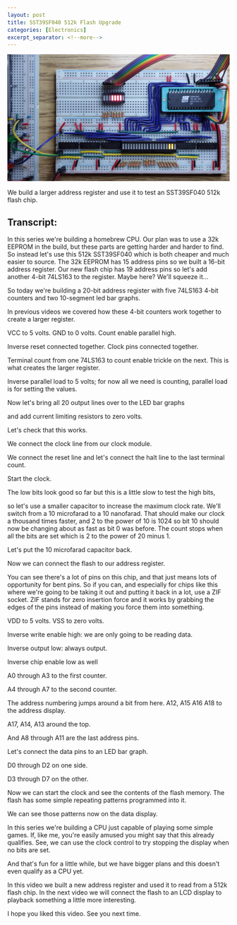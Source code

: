 ```yaml
---
layout: post
title: SST39SF040 512k Flash Upgrade
categories: [Electronics]
excerpt_separator: <!--more-->
---
```


<a href="https://youtu.be/UDAXxEo3heA" class="yt-screen">
<img src="/images/512k.jpg" alt="SST39SF040 512k Flash Upgrade">
</a>

We build a larger address register and use it to test an SST39SF040 512k flash chip.

<!--more-->

## Transcript:
In this series we're building a homebrew CPU. Our plan was to use a 32k EEPROM in the build, but these parts are getting harder and harder to find. So instead let's use this 512k SST39SF040 which is both cheaper and much easier to source. The 32k EEPROM has 15 address pins so we built a 16-bit address register. Our new flash chip has 19 address pins so let's add another 4-bit 74LS163 to the register. Maybe here? We'll squeeze it...

So today we're building a 20-bit address register with five 74LS163 4-bit counters and two 10-segment led bar graphs.

In previous videos we covered how these 4-bit counters work together to create a larger register.

VCC to 5 volts. GND to 0 volts. Count enable parallel high.

Inverse reset connected together. Clock pins connected together.

Terminal count from one 74LS163 to count enable trickle on the next. This is what creates the larger register.

Inverse parallel load to 5 volts; for now all we need is counting, parallel load is for setting the values.

Now let's bring all 20 output lines over to the LED bar graphs

and add current limiting resistors to zero volts.

Let's check that this works.

We connect the clock line from our clock module.

We connect the reset line and let's connect the halt line to the last terminal count.

Start the clock.

The low bits look good so far but this is a little slow to test the high bits,

so let's use a smaller capacitor to increase the maximum clock rate. We'll switch from a 10 microfarad to a 10 nanofarad. That should make our clock a thousand times faster, and 2 to the power of 10 is 1024 so bit 10 should now be changing about as fast as bit 0 was before. The count stops when all the bits are set which is 2 to the power of 20 minus 1.

Let's put the 10 microfarad capacitor back.

Now we can connect the flash to our address register.

You can see there's a lot of pins on this chip, and that just means lots of opportunity for bent pins. So if you can, and especially for chips like this where we're going to be taking it out and putting it back in a lot, use a ZIF socket. ZIF stands for zero insertion force and it works by grabbing the edges of the pins instead of making you force them into something.

VDD to 5 volts. VSS to zero volts.

Inverse write enable high: we are only going to be reading data.

Inverse output low: always output.

Inverse chip enable low as well

A0 through A3 to the first counter.

A4 through A7 to the second counter.

The address numbering jumps around a bit from here. A12, A15 A16 A18 to the address display.

A17, A14, A13 around the top.

And A8 through A11 are the last address pins.

Let's connect the data pins to an LED bar graph.

D0 through D2 on one side.

D3 through D7 on the other.

Now we can start the clock and see the contents of the flash memory. The flash has some simple repeating patterns programmed into it.

We can see those patterns now on the data display.

In this series we're building a CPU just capable of playing some simple games. If, like me, you're easily amused you might say that this already qualifies. See, we can use the clock control to try stopping the display when no bits are set.

And that's fun for a little while, but we have bigger plans and this doesn't even qualify as a CPU yet.

In this video we built a new address register and used it to read from a 512k flash chip. In the next video we will connect the flash to an LCD display to playback something a little more interesting.

I hope you liked this video. See you next time.

